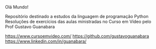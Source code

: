 Olá Mundo!

Repositório destinado a estudos da linguagem de programação Python
Resoluções de exercícios das aulas ministradas no Curso em Vídeo pelo Prof Gustavo Guanabara

https://www.cursoemvideo.com/
https://github.com/gustavoguanabara
https://www.linkedin.com/in/guanabara/

